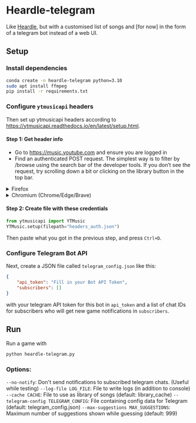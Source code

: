 # Heardle-telegram
Like [Heardle](https://www.heardle.app), but with a customised list of songs and [for now] in the form of a telegram bot instead of a web UI.

## Setup

### Install dependencies
```bash
conda create -n heardle-telegram python=3.10
sudo apt install ffmpeg
pip install -r requirements.txt
```

### Configure `ytmusicapi` headers
Then set up ytmusicapi headers according to https://ytmusicapi.readthedocs.io/en/latest/setup.html.
#### Step 1: Get header info
* Go to https://music.youtube.com and ensure you are logged in
* Find an authenticated POST request. The simplest way is to filter by /browse using the search bar of the developer tools. If you don’t see the request, try scrolling down a bit or clicking on the library button in the top bar.
<details><summary>Firefox </summary>

* Verify that the request looks like this: **Status** 200, **Method** POST, **Domain** music.youtube.com, **File** `browse?...`
* Copy the request headers (right click > copy > copy request headers)
</details>

<details>
<summary>Chromium (Chrome/Edge/Brave)</summary>

* Verify that the request looks like this: **Status** 200, **Type** xhr, **Name** `browse?...`
* Click on the Name of any matching request. In the “Headers” tab, scroll to the section “Request headers” and copy everything starting from “accept: */*” to the end of the section
</details>

#### Step 2: Create file with these credentials
```python
from ytmusicapi import YTMusic
YTMusic.setup(filepath="headers_auth.json")
```
Then paste what you got in the previous step, and press `Ctrl+D`.

### Configure Telegram Bot API
Next, create a JSON file called `telegram_config.json` like this:
```json
{
    "api_token": "Fill in your Bot API Token",
    "subscribers": []
}
```
with your telegram API token for this bot in `api_token` and a list of chat IDs for subscribers who will get new game notifications in `subscribers`.

## Run
Run a game with

```bash
python heardle-telegram.py
```

### Options:
`--no-notify`: Don't send notifications to subscribed telegram chats. (Useful while testing)
`--log-file LOG_FILE`: File to write logs (in addition to console)
`--cache CACHE`: File to use as library of songs (default: library_cache)
`--telegram-config TELEGRAM_CONFIG`: File containing config data for Telegram (default: telegram_config.json)
`--max-suggestions MAX_SUGGESTIONS`: Maximum number of suggestions shown while guessing (default: 999)
